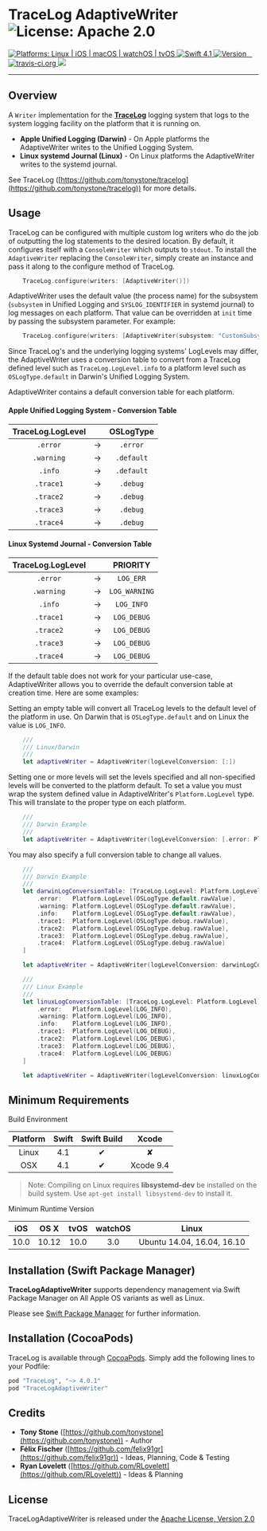 # TraceLog AdaptiveWriter ![License: Apache 2.0](https://img.shields.io/badge/License-Apache%202.0-lightgray.svg?style=flat)

<a href="https://github.com/tonystone/tracelog-adaptive-writer" target="_blank">
    <img src="https://img.shields.io/badge/platforms-Linux%20%7C%20iOS%20%7C%20macOS%20%7C%20watchOS%20%7C%20tvOS%20-lightgray.svg?style=flat" alt="Platforms: Linux | iOS | macOS | watchOS | tvOS" />
</a>
<a href="https://github.com/tonystone/tracelog-adaptive-writer" target="_blank">
   <img src="https://img.shields.io/badge/Swift-4.1-orange.svg?style=flat" alt="Swift 4.1">
</a>
<a href="http://cocoadocs.org/docsets/TraceLogAdaptiveWriter" target="_blank">
   <img src="https://img.shields.io/cocoapods/v/TraceLogAdaptiveWriter.svg?style=flat" alt="Version"/>
</a>
<a href="https://travis-ci.org/tonystone/tracelog-adaptive-writer" target="_blank">
  <img src="https://travis-ci.org/tonystone/tracelog-adaptive-writer.svg?branch=master" alt="travis-ci.org" />
</a>
<a href="https://codecov.io/gh/tonystone/tracelog-adaptive-writer">
  <img src="https://codecov.io/gh/tonystone/tracelog-adaptive-writer/branch/master/graph/badge.svg" />
</a>

---

## Overview

A `Writer` implementation for the [**TraceLog**](https://github.com/tonystone/tracelog) logging system that logs to the system logging facility on the platform that it is running on.

- **Apple Unified Logging (Darwin)** - On Apple platforms the AdaptiveWriter writes to the Unified Logging System.
- **Linux systemd Journal (Linux)** - On Linux platforms the AdaptiveWriter writes to the systemd journal.


See TraceLog ([https://github.com/tonystone/tracelog](https://github.com/tonystone/tracelog)) for more details.

## Usage

TraceLog can be configured with multiple custom log writers who do the job of outputting the log statements to the desired location.  By default, it configures itself with a `ConsoleWriter`
which outputs to `stdout`.  To install the `AdaptiveWriter` replacing the `ConsoleWriter`, simply create an instance and pass it along to the configure method of TraceLog.


```swift
    TraceLog.configure(writers: [AdaptiveWriter()])
```

AdaptiveWriter uses the default value (the process name) for the subsystem (`subsystem` in Unified Logging and `SYSLOG_IDENTIFIER` in systemd journal) to log messages on each platform.  That value can be overridden at `init` time by passing the subsystem parameter.  For example:

```swift
    TraceLog.configure(writers: [AdaptiveWriter(subsystem: "CustomSubsystemName")])
```

Since TraceLog's and the underlying logging systems' LogLevels may differ, the AdaptiveWriter uses a conversion table to convert from a TraceLog defined level such as `TraceLog.LogLevel.info` to a platform level such as `OSLogType.default` in Darwin's Unified Logging System.

AdaptiveWriter contains a default conversion table for each platform.

#### Apple Unified Logging System - Conversion Table

| TraceLog.LogLevel | | OSLogType |
|:-----------------:|:-:|:--------:|
|    `.error`       | -> |   `.error`  |
|    `.warning`     | -> |   `.default`|
|    `.info`        | -> |   `.default`|
|    `.trace1`      | -> |   `.debug`  |
|    `.trace2`      | -> |   `.debug`  |
|    `.trace3`      | -> |   `.debug`  |
|    `.trace4`      | -> |   `.debug`  |

#### Linux Systemd Journal - Conversion Table

| TraceLog.LogLevel | | PRIORITY |
|:-----------------:|:-:|:--------:|
|    `.error`       | -> |   `LOG_ERR`  |
|    `.warning`     | -> |   `LOG_WARNING`|
|    `.info`        | -> |   `LOG_INFO`|
|    `.trace1`      | -> |   `LOG_DEBUG`  |
|    `.trace2`      | -> |   `LOG_DEBUG`  |
|    `.trace3`      | -> |   `LOG_DEBUG`  |
|    `.trace4`      | -> |   `LOG_DEBUG`  |

If the default table does not work for your particular use-case, AdaptiveWriter allows you to override the default conversion table at creation time.  Here are some examples:

Setting an empty table will convert all TraceLog levels to the default level of the platform in use.  On Darwin that is `OSLogType.default` and on Linux the value is `LOG_INFO`.

```swift
    ///
    /// Linux/Darwin
    ///
    let adaptiveWriter = AdaptiveWriter(logLevelConversion: [:])
```

Setting one or more levels will set the levels specified and all non-specified levels will be converted to the platform default. To set a value you must wrap the system defined value in AdaptiveWriter's `Platform.LogLevel` type.  This will translate to the proper type on each platform.

```swift
    ///
    /// Darwin Example
    ///
    let adaptiveWriter = AdaptiveWriter(logLevelConversion: [.error: Platform.LogLevel(OSLogType.error.rawValue)])
```

You may also specify a full conversion table to change all values.

```swift
    ///
    /// Darwin Example
    ///
    let darwinLogConversionTable: [TraceLog.LogLevel: Platform.LogLevel] = [
        .error:   Platform.LogLevel(OSLogType.default.rawValue),
        .warning: Platform.LogLevel(OSLogType.default.rawValue),
        .info:    Platform.LogLevel(OSLogType.default.rawValue),
        .trace1:  Platform.LogLevel(OSLogType.debug.rawValue),
        .trace2:  Platform.LogLevel(OSLogType.debug.rawValue),
        .trace3:  Platform.LogLevel(OSLogType.debug.rawValue),
        .trace4:  Platform.LogLevel(OSLogType.debug.rawValue)
    ]

    let adaptiveWriter = AdaptiveWriter(logLevelConversion: darwinLogConversionTable)
```

```swift
    ///
    /// Linux Example
    ///
    let linuxLogConversionTable: [TraceLog.LogLevel: Platform.LogLevel] = [
        .error:   Platform.LogLevel(LOG_INFO),
        .warning: Platform.LogLevel(LOG_INFO),
        .info:    Platform.LogLevel(LOG_INFO),
        .trace1:  Platform.LogLevel(LOG_DEBUG),
        .trace2:  Platform.LogLevel(LOG_DEBUG),
        .trace3:  Platform.LogLevel(LOG_DEBUG),
        .trace4:  Platform.LogLevel(LOG_DEBUG)
    ]

    let adaptiveWriter = AdaptiveWriter(logLevelConversion: linuxLogConversionTable)
```

## Minimum Requirements

Build Environment

| Platform | Swift | Swift Build | Xcode |
|:--------:|:-----:|:----------:|:------:|
| Linux    | 4.1 | &#x2714; | &#x2718; |
| OSX      | 4.1 | &#x2714; | Xcode 9.4 |

> Note: Compiling on Linux requires **libsystemd-dev** be installed on the build system.  Use `apt-get install libsystemd-dev` to install it.

Minimum Runtime Version

| iOS |  OS X | tvOS | watchOS | Linux |
|:---:|:-----:|:----:|:-------:|:------------:|
| 10.0 | 10.12 | 10.0  |   3.0   | Ubuntu 14.04, 16.04, 16.10 |

## Installation (Swift Package Manager)

**TraceLogAdaptiveWriter** supports dependency management via Swift Package Manager on All Apple OS variants as well as Linux.

Please see [Swift Package Manager](https://swift.org/package-manager/#conceptual-overview) for further information.

## Installation (CocoaPods)

TraceLog is available through [CocoaPods](http://cocoapods.org). Simply add the following lines to your Podfile:

```ruby
pod "TraceLog", "~> 4.0.1"
pod "TraceLogAdaptiveWriter"
```

## Credits

* **Tony Stone** ([https://github.com/tonystone](https://github.com/tonystone)) - Author
* **Félix Fischer** ([https://github.com/felix91gr](https://github.com/felix91gr)) - Ideas, Planning, Code & Testing
* **Ryan Lovelett** ([https://github.com/RLovelett](https://github.com/RLovelett)) - Ideas & Planning


## License

TraceLogAdaptiveWriter is released under the [Apache License, Version 2.0](http://www.apache.org/licenses/LICENSE-2.0.html)
